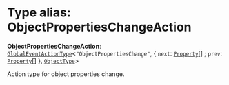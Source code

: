 # Type alias: ObjectPropertiesChangeAction

**ObjectPropertiesChangeAction**: [`GlobalEventActionType`](/en/auto-docs/editor/interfaces/GlobalEventActionType.md)<`"ObjectPropertiesChange"`, { `next`: [`Property`](/en/auto-docs/editor/classes/Property.md)\[] ; `prev`: [`Property`](/en/auto-docs/editor/classes/Property.md)\[]  }, [`ObjectType`](/en/auto-docs/editor/classes/ObjectType.md)>

Action type for object properties change.

